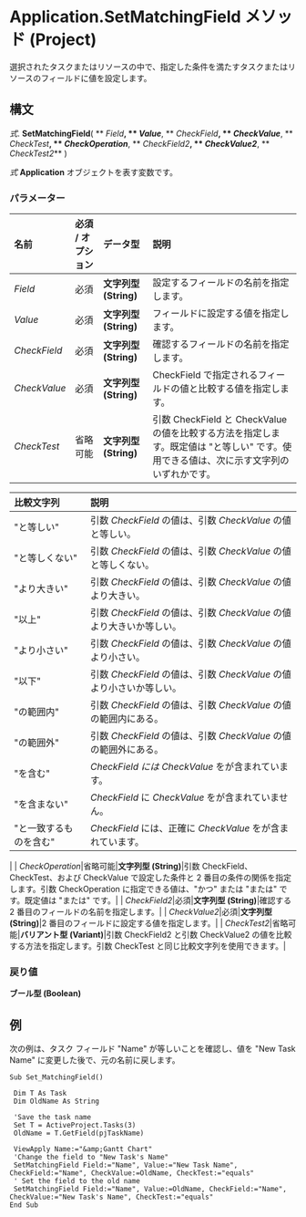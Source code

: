 
# Application.SetMatchingField メソッド (Project)

選択されたタスクまたはリソースの中で、指定した条件を満たすタスクまたはリソースのフィールドに値を設定します。


## 構文

 _式_. **SetMatchingField**( ** _Field_**, ** _Value_**, ** _CheckField_**, ** _CheckValue_**, ** _CheckTest_**, ** _CheckOperation_**, ** _CheckField2_**, ** _CheckValue2_**, ** _CheckTest2_** )

 _式_ **Application** オブジェクトを表す変数です。


### パラメーター



|**名前**|**必須 / オプション**|**データ型**|**説明**|
|:-----|:-----|:-----|:-----|
| _Field_|必須|**文字列型 (String)**|設定するフィールドの名前を指定します。|
| _Value_|必須|**文字列型 (String)**|フィールドに設定する値を指定します。|
| _CheckField_|必須|**文字列型 (String)**|確認するフィールドの名前を指定します。|
| _CheckValue_|必須|**文字列型 (String)**|CheckField で指定されるフィールドの値と比較する値を指定します。|
| _CheckTest_|省略可能|**文字列型 (String)**|引数 CheckField と CheckValue の値を比較する方法を指定します。既定値は "と等しい" です。使用できる値は、次に示す文字列のいずれかです。

|**比較文字列**|**説明**|
|:-----|:-----|
|"と等しい"|引数  _CheckField_ の値は、引数 _CheckValue_ の値と等しい。|
|"と等しくない"|引数  _CheckField_ の値は、引数 _CheckValue_ の値と等しくない。|
|"より大きい"|引数  _CheckField_ の値は、引数 _CheckValue_ の値より大きい。|
|"以上"|引数  _CheckField_ の値は、引数 _CheckValue_ の値より大きいか等しい。|
|"より小さい"|引数  _CheckField_ の値は、引数 _CheckValue_ の値より小さい。|
|"以下"|引数  _CheckField_ の値は、引数 _CheckValue_ の値より小さいか等しい。|
|"の範囲内"|引数  _CheckField_ の値は、引数 _CheckValue_ の値の範囲内にある。|
|"の範囲外"|引数  _CheckField_ の値は、引数 _CheckValue_ の値の範囲外にある。|
|"を含む"| _CheckField には_ _CheckValue_ をが含まれています。|
|"を含まない"| _CheckField_ に _CheckValue_ をが含まれていません。|
|"と一致するものを含む"| _CheckField_ には、正確に _CheckValue_ をが含まれています。|
|
| _CheckOperation_|省略可能|**文字列型 (String)**|引数 CheckField、CheckTest、および CheckValue で設定した条件と 2 番目の条件の関係を指定します。引数 CheckOperation に指定できる値は、"かつ" または "または" です。既定値は "または" です。|
| _CheckField2_|必須|**文字列型 (String)**|確認する 2 番目のフィールドの名前を指定します。|
| _CheckValue2_|必須|**文字列型 (String)**|2 番目のフィールドに設定する値を指定します。|
| _CheckTest2_|省略可能|**バリアント型 (Variant)**|引数 CheckField2 と引数 CheckValue2 の値を比較する方法を指定します。引数 CheckTest と同じ比較文字列を使用できます。|

### 戻り値

 **ブール型 (Boolean)**


## 例

次の例は、タスク フィールド "Name" が等しいことを確認し、値を "New Task Name" に変更した後で、元の名前に戻します。


```
Sub Set_MatchingField() 
 
 Dim T As Task 
 Dim OldName As String 
 
 'Save the task name 
 Set T = ActiveProject.Tasks(3) 
 OldName = T.GetField(pjTaskName) 
 
 ViewApply Name:="&amp;Gantt Chart" 
 'Change the field to "New Task's Name" 
 SetMatchingField Field:="Name", Value:="New Task Name", CheckField:="Name", CheckValue:=OldName, CheckTest:="equals" 
 ' Set the field to the old name 
 SetMatchingField Field:="Name", Value:=OldName, CheckField:="Name", CheckValue:="New Task's Name", CheckTest:="equals" 
End Sub
```


